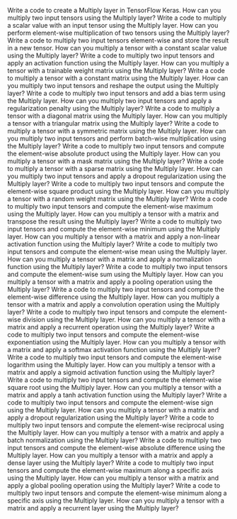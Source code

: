 Write a code to create a Multiply layer in TensorFlow Keras.
How can you multiply two input tensors using the Multiply layer?
Write a code to multiply a scalar value with an input tensor using the Multiply layer.
How can you perform element-wise multiplication of two tensors using the Multiply layer?
Write a code to multiply two input tensors element-wise and store the result in a new tensor.
How can you multiply a tensor with a constant scalar value using the Multiply layer?
Write a code to multiply two input tensors and apply an activation function using the Multiply layer.
How can you multiply a tensor with a trainable weight matrix using the Multiply layer?
Write a code to multiply a tensor with a constant matrix using the Multiply layer.
How can you multiply two input tensors and reshape the output using the Multiply layer?
Write a code to multiply two input tensors and add a bias term using the Multiply layer.
How can you multiply two input tensors and apply a regularization penalty using the Multiply layer?
Write a code to multiply a tensor with a diagonal matrix using the Multiply layer.
How can you multiply a tensor with a triangular matrix using the Multiply layer?
Write a code to multiply a tensor with a symmetric matrix using the Multiply layer.
How can you multiply two input tensors and perform batch-wise multiplication using the Multiply layer?
Write a code to multiply two input tensors and compute the element-wise absolute product using the Multiply layer.
How can you multiply a tensor with a mask matrix using the Multiply layer?
Write a code to multiply a tensor with a sparse matrix using the Multiply layer.
How can you multiply two input tensors and apply a dropout regularization using the Multiply layer?
Write a code to multiply two input tensors and compute the element-wise square product using the Multiply layer.
How can you multiply a tensor with a random weight matrix using the Multiply layer?
Write a code to multiply two input tensors and compute the element-wise maximum using the Multiply layer.
How can you multiply a tensor with a matrix and transpose the result using the Multiply layer?
Write a code to multiply two input tensors and compute the element-wise minimum using the Multiply layer.
How can you multiply a tensor with a matrix and apply a non-linear activation function using the Multiply layer?
Write a code to multiply two input tensors and compute the element-wise mean using the Multiply layer.
How can you multiply a tensor with a matrix and apply a normalization function using the Multiply layer?
Write a code to multiply two input tensors and compute the element-wise sum using the Multiply layer.
How can you multiply a tensor with a matrix and apply a pooling operation using the Multiply layer?
Write a code to multiply two input tensors and compute the element-wise difference using the Multiply layer.
How can you multiply a tensor with a matrix and apply a convolution operation using the Multiply layer?
Write a code to multiply two input tensors and compute the element-wise division using the Multiply layer.
How can you multiply a tensor with a matrix and apply a recurrent operation using the Multiply layer?
Write a code to multiply two input tensors and compute the element-wise exponentiation using the Multiply layer.
How can you multiply a tensor with a matrix and apply a softmax activation function using the Multiply layer?
Write a code to multiply two input tensors and compute the element-wise logarithm using the Multiply layer.
How can you multiply a tensor with a matrix and apply a sigmoid activation function using the Multiply layer?
Write a code to multiply two input tensors and compute the element-wise square root using the Multiply layer.
How can you multiply a tensor with a matrix and apply a tanh activation function using the Multiply layer?
Write a code to multiply two input tensors and compute the element-wise sign using the Multiply layer.
How can you multiply a tensor with a matrix and apply a dropout regularization using the Multiply layer?
Write a code to multiply two input tensors and compute the element-wise reciprocal using the Multiply layer.
How can you multiply a tensor with a matrix and apply a batch normalization using the Multiply layer?
Write a code to multiply two input tensors and compute the element-wise absolute difference using the Multiply layer.
How can you multiply a tensor with a matrix and apply a dense layer using the Multiply layer?
Write a code to multiply two input tensors and compute the element-wise maximum along a specific axis using the Multiply layer.
How can you multiply a tensor with a matrix and apply a global pooling operation using the Multiply layer?
Write a code to multiply two input tensors and compute the element-wise minimum along a specific axis using the Multiply layer.
How can you multiply a tensor with a matrix and apply a recurrent layer using the Multiply layer?